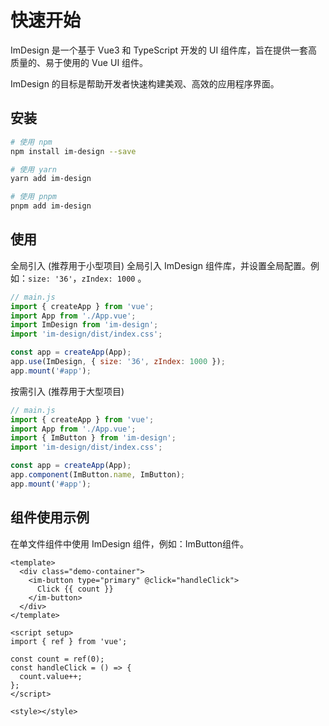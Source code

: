 # 快速开始

ImDesign 是一个基于 Vue3 和 TypeScript 开发的 UI 组件库，旨在提供一套高质量的、易于使用的 Vue UI 组件。

ImDesign 的目标是帮助开发者快速构建美观、高效的应用程序界面。

## 安装

```bash
# 使用 npm
npm install im-design --save

# 使用 yarn
yarn add im-design

# 使用 pnpm
pnpm add im-design
```

## 使用

全局引入 (推荐用于小型项目)
<ImAlert color="primary" title="提示" variant="outlined">
全局引入 ImDesign 组件库，并设置全局配置。例如：`size: '36'`，`zIndex: 1000` 。
</ImAlert>

```js
// main.js
import { createApp } from 'vue';
import App from './App.vue';
import ImDesign from 'im-design';
import 'im-design/dist/index.css';

const app = createApp(App);
app.use(ImDesign, { size: '36', zIndex: 1000 });
app.mount('#app');
```

按需引入 (推荐用于大型项目)

```js
// main.js
import { createApp } from 'vue';
import App from './App.vue';
import { ImButton } from 'im-design';
import 'im-design/dist/index.css';

const app = createApp(App);
app.component(ImButton.name, ImButton);
app.mount('#app');
```

## 组件使用示例

<ImAlert color="primary" variant="outlined" title="提示">
在单文件组件中使用 ImDesign 组件，例如：ImButton组件。
</ImAlert>

```vue
<template>
  <div class="demo-container">
    <im-button type="primary" @click="handleClick">
      Click {{ count }}
    </im-button>
  </div>
</template>

<script setup>
import { ref } from 'vue';

const count = ref(0);
const handleClick = () => {
  count.value++;
};
</script>

<style></style>
```
